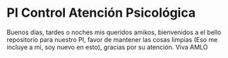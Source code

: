 # PI Control Atención Psicológica
Buenos días, tardes o noches mis queridos amikos, bienvenidos a el bello repositorio para nuestro PI, favor de mantener las cosas limpias (Eso me incluye a mí, soy nuevo en esto), gracias por su atención.
Viva AMLO
